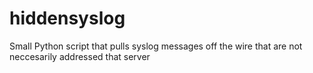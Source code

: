 hiddensyslog
============

Small Python script that pulls syslog messages off the wire that are not neccesarily addressed that server
